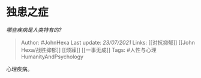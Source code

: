 # 独患之症
*哪些疾病是人类特有的?*

> Author: #JohnHexa
Last update: *23/07/2021* 
Links:  [[对抗抑郁]] [[John Hexa/战胜抑郁]] [[烦躁]] [[一事无成]]
Tags: #人性与心理HumanityAndPsychology

 
心理疾病。



